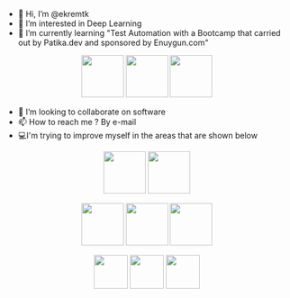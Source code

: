 - 👋 Hi, I’m @ekremtk
- 👀 I’m interested in Deep Learning
- 🌱 I’m currently learning "Test Automation with a Bootcamp that carried out by Patika.dev and sponsored by Enuygun.com" 
<p align="center">
<img height=75 src="https://github.com/ekremtk/githubfigures/blob/main/Folder/patika.png"/>
<img height=75 src="https://cdn2.enuygun.com/media/lib/uploads/image/logo-kaynagi-33816.jpeg"/>
<img height=75 src="https://github.com/ekremtk/githubfigures/blob/main/Folder/testauto.png"/>
</p>

- 💞️ I’m looking to collaborate on software
- 📫 How to reach me ? By e-mail
- :computer:I'm trying to improve myself in the areas that are shown below

<p align="center">
<img height=75 src="https://cdn.jsdelivr.net/gh/devicons/devicon/icons/matlab/matlab-original.svg"/> <img height=75 src="https://cdn.jsdelivr.net/gh/devicons/devicon/icons/python/python-original.svg"/> 
</p>

<p align="center">
<img height=75 src="https://cdn.jsdelivr.net/gh/devicons/devicon/icons/c/c-original.svg"/> <img height=75 src="https://cdn.worldvectorlogo.com/logos/tensorflow-2.svg"/> <img height=75 src="https://upload.wikimedia.org/wikipedia/commons/a/ae/Keras_logo.svg"/> 
</p>

<p align="center">
<img height=60 src="https://cdn.jsdelivr.net/gh/devicons/devicon/icons/java/java-original.svg"/> <img height=60 src="https://cdn.jsdelivr.net/gh/devicons/devicon/icons/git/git-plain.svg"/> <img height=60 src="https://cdn.jsdelivr.net/gh/devicons/devicon/icons/github/github-original.svg"/>
</p>

<!---
ekremtk/ekremtk is a ✨ special ✨ repository because its `README.md` (this file) appears on your GitHub profile.
You can click the Preview link to take a look at your changes.
--->

<!---
<img height=75 src="https://global-uploads.webflow.com/6097e0eca1e87557da031fef/609859a191abe5d64b17fed3_Patika%20logo.png"/> 
--->
